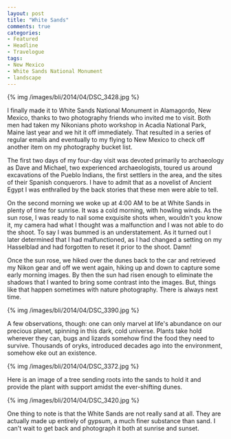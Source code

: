 ```yaml
---
layout: post
title: "White Sands"
comments: true
categories:
- Featured
- Headline
- Travelogue
tags:
- New Mexico
- White Sands National Monument
- landscape
---
```


{% img /images/bli/2014/04/DSC_3428.jpg %}

I finally made it to White Sands National Monument in Alamagordo, New Mexico, thanks to two photography friends who invited me to visit. Both men had taken my Nikonians photo workshop in Acadia National Park, Maine last year and we hit it off immediately. That resulted in a series of regular emails and eventually to my flying to New Mexico to check off another item on my photography bucket list. 

<!--more-->

The first two days of my four-day visit was devoted primarily to archaeology as Dave and Michael, two experienced archaeologists, toured us around excavations of the Pueblo Indians, the first settlers in the area, and the sites of their Spanish conquerors. I have to admit that as a novelist of Ancient Egypt I was enthralled by the back stories that these men were able to tell. 

On the second morning we woke up at 4:00 AM to be at White Sands in plenty of time for sunrise. It was a cold morning, with howling winds. As the sun rose, I was ready to nail some exquisite shots when, wouldn't you know it, my camera had what I thought was a malfunction and I was not able to do the shoot. To say I was bummed is an understatement. As it turned out I later determined that I had malfunctioned, as I had changed a setting on my Hasselblad and had forgotten to reset it prior to the shoot. Damn!

Once the sun rose, we hiked over the dunes back to the car and retrieved my Nikon gear and off we went again, hiking up and down to capture some early morning images. By then the sun had risen enough to eliminate the shadows that I wanted to bring some contrast into the images. But, things like that happen sometimes with nature photography. There is always next time. 

{% img /images/bli/2014/04/DSC_3390.jpg %}

A few observations, though: one can only marvel at life's abundance on our precious planet, spinning in this dark, cold universe. Plants take hold wherever they can, bugs and lizards somehow find the food they need to survive. Thousands of oryks, introduced decades ago into the environment, somehow eke out an existence.

{% img /images/bli/2014/04/DSC_3372.jpg %}

Here is an image of a tree sending roots into the sands to hold it and provide the plant with support amidst the ever-shifting dunes. 

{% img /images/bli/2014/04/DSC_3420.jpg %}

One thing to note is that the White Sands are not really sand at all. They are actually made up entirely of gypsum, a much finer substance than sand. I can't wait to get back and photograph it both at sunrise and sunset. 